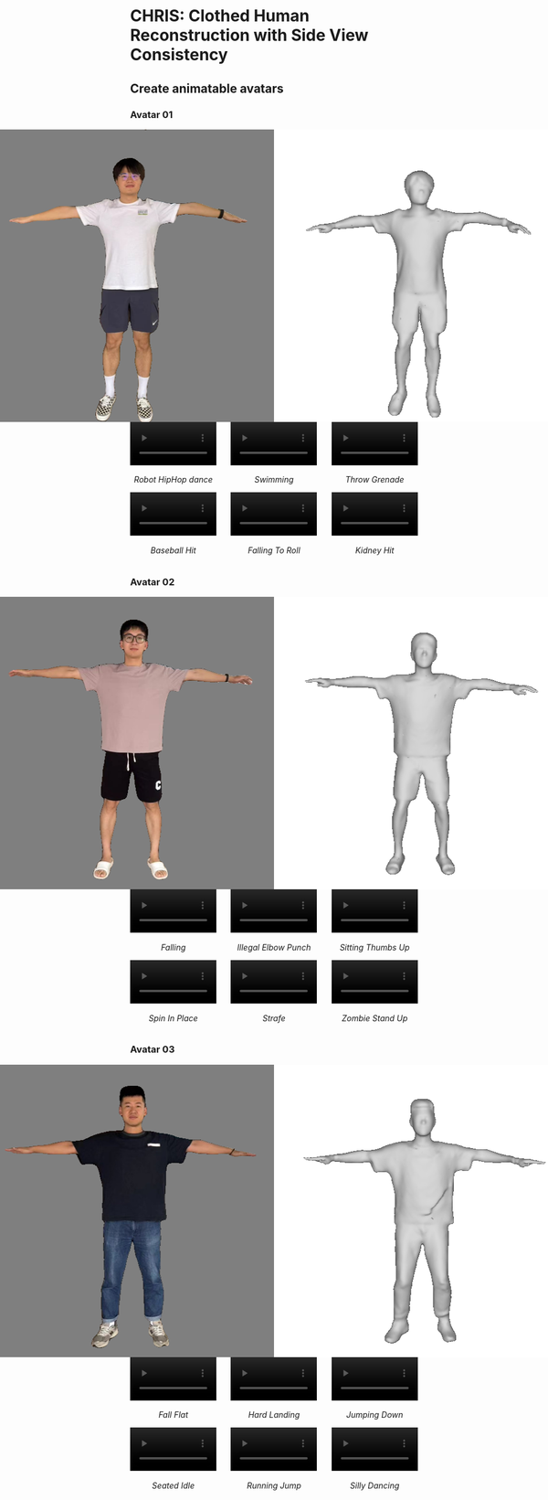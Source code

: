 # CHRIS: Clothed Human Reconstruction with Side View Consistency

## Create animatable avatars

### Avatar 01

<div style="display: flex; justify-content: center; align-items: center;">
    <img src="img/h1_cloth.png" alt="Left Image" style="width: 512px; height: 512px;">
    <div style="width: 15%;"></div> <!-- 用于中间间隔 15% 屏幕宽度 -->
    <img src="img/h1.png" alt="Right Image" style="width: 512px; height: 512px;">
</div>

<div style="display: flex; justify-content: space-between;">
    <div style="text-align: center; width: 30%;">
        <video width="100%" controls autoplay muted>
            <source src="video/H1_Robot_HipHop_dance.mp4" type="video/mp4">
            Your browser does not support the video tag.
        </video>
        <p style="text-align: center;"><em>Robot HipHop dance</em></p>
    </div>
    <div style="text-align: center; width: 30%;">
        <video width="100%" controls autoplay muted>
            <source src="video/H1_Swimming.mp4" type="video/mp4">
            Your browser does not support the video tag.
        </video>
        <p style="text-align: center;"><em>Swimming</em></p>
    </div>
    <div style="text-align: center; width: 30%;">
        <video width="100%" controls autoplay muted>
            <source src="video/H1_Throw_Grenade.mp4" type="video/mp4">
            Your browser does not support the video tag.
        </video>
        <p style="text-align: center;"><em>Throw Grenade</em></p>
    </div>
</div>
<div style="display: flex; justify-content: space-between;">
    <div style="text-align: center; width: 30%;">
        <video width="100%" controls autoplay muted>
            <source src="video/H1_Baseball_Hit.mp4" type="video/mp4">
            Your browser does not support the video tag.
        </video>
        <p style="text-align: center;"><em>Baseball Hit</em></p>
    </div>
    <div style="text-align: center; width: 30%;">
        <video width="100%" controls autoplay muted>
            <source src="video/H1_Falling_To_Roll.mp4" type="video/mp4">
            Your browser does not support the video tag.
        </video>
        <p style="text-align: center;"><em>Falling To Roll</em></p>
    </div>
    <div style="text-align: center; width: 30%;">
        <video width="100%" controls autoplay muted>
            <source src="video/H1_Kidney_Hit.mp4" type="video/mp4">
            Your browser does not support the video tag.
        </video>
        <p style="text-align: center;"><em>Kidney Hit</em></p>
    </div>
</div>

### Avatar 02
<div style="display: flex; justify-content: center; align-items: center;">
    <img src="img/h2_cloth.png" alt="Left Image" style="width: 512px; height: 512px;">
    <div style="width: 15%;"></div> <!-- 用于中间间隔 15% 屏幕宽度 -->
    <img src="img/h2.png" alt="Right Image" style="width: 512px; height: 512px;">
</div>

<div style="display: flex; justify-content: space-between;">
    <div style="text-align: center; width: 30%;">
        <video width="100%" controls autoplay muted>
            <source src="video/H2_Falling.mp4" type="video/mp4">
            Your browser does not support the video tag.
        </video>
        <p style="text-align: center;"><em>Falling</em></p>
    </div>
    <div style="text-align: center; width: 30%;">
        <video width="100%" controls autoplay muted>
            <source src="video/H2_Illegal_Elbow_Punch.mp4" type="video/mp4">
            Your browser does not support the video tag.
        </video>
        <p style="text-align: center;"><em>Illegal Elbow Punch</em></p>
    </div>
    <div style="text-align: center; width: 30%;">
        <video width="100%" controls autoplay muted>
            <source src="video/H2_Sitting_Thumbs_Up.mp4" type="video/mp4">
            Your browser does not support the video tag.
        </video>
        <p style="text-align: center;"><em>Sitting Thumbs Up</em></p>
    </div>
</div>
<div style="display: flex; justify-content: space-between;">
    <div style="text-align: center; width: 30%;">
        <video width="100%" controls autoplay muted>
            <source src="video/H2_Spin_In_Place.mp4" type="video/mp4">
            Your browser does not support the video tag.
        </video>
        <p style="text-align: center;"><em>Spin In Place</em></p>
    </div>
    <div style="text-align: center; width: 30%;">
        <video width="100%" controls autoplay muted>
            <source src="video/H2_Strafe.mp4" type="video/mp4">
            Your browser does not support the video tag.
        </video>
        <p style="text-align: center;"><em>Strafe</em></p>
    </div>
    <div style="text-align: center; width: 30%;">
        <video width="100%" controls autoplay muted>
            <source src="video/H2_Zombie_Stand_Up.mp4" type="video/mp4">
            Your browser does not support the video tag.
        </video>
        <p style="text-align: center;"><em>Zombie Stand Up</em></p>
    </div>
</div>


### Avatar 03

<div style="display: flex; justify-content: center; align-items: center;">
    <img src="img/h3_cloth.png" alt="Left Image" style="width: 512px; height: 512px;">
    <div style="width: 15%;"></div> <!-- 用于中间间隔 15% 屏幕宽度 -->
    <img src="img/h3.png" alt="Right Image" style="width: 512px; height: 512px;">
</div>

<div style="display: flex; justify-content: space-between;">
    <div style="text-align: center; width: 30%;">
        <video width="100%" controls autoplay muted>
            <source src="video/H3_Fall_Flat.mp4" type="video/mp4">
            Your browser does not support the video tag.
        </video>
        <p style="text-align: center;"><em>Fall Flat</em></p>
    </div>
    <div style="text-align: center; width: 30%;">
        <video width="100%" controls autoplay muted>
            <source src="video/H3_Hard_Landing.mp4" type="video/mp4">
            Your browser does not support the video tag.
        </video>
        <p style="text-align: center;"><em>Hard Landing</em></p>
    </div>
    <div style="text-align: center; width: 30%;">
        <video width="100%" controls autoplay muted>
            <source src="video/H3_Jumping_Down.mp4" type="video/mp4">
            Your browser does not support the video tag.
        </video>
        <p style="text-align: center;"><em>Jumping Down</em></p>
    </div>
</div>
<div style="display: flex; justify-content: space-between;">
    <div style="text-align: center; width: 30%;">
        <video width="100%" controls autoplay muted>
            <source src="video/H3_Seated_Idle.mp4" type="video/mp4">
            Your browser does not support the video tag.
        </video>
        <p style="text-align: center;"><em>Seated Idle</em></p>
    </div>
    <div style="text-align: center; width: 30%;">
        <video width="100%" controls autoplay muted>
            <source src="video/H3_Running_Jump.mp4" type="video/mp4">
            Your browser does not support the video tag.
        </video>
        <p style="text-align: center;"><em>Running Jump</em></p>
    </div>
    <div style="text-align: center; width: 30%;">
        <video width="100%" controls autoplay muted>
            <source src="video/H3_Silly_Dancing.mp4" type="video/mp4">
            Your browser does not support the video tag.
        </video>
        <p style="text-align: center;"><em>Silly Dancing</em></p>
    </div>
</div>
